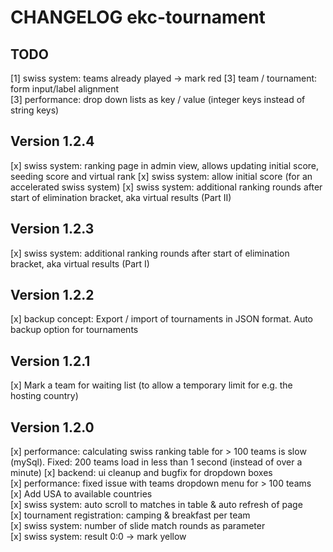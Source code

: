 CHANGELOG ekc-tournament
========================

## TODO
[1] swiss system: teams already played -> mark red
[3] team / tournament: form input/label alignment  
[3] performance: drop down lists as key / value (integer keys instead of string keys)  

## Version 1.2.4
[x] swiss system: ranking page in admin view, allows updating initial score, seeding score and virtual rank
[x] swiss system: allow initial score (for an accelerated swiss system)
[x] swiss system: additional ranking rounds after start of elimination bracket, aka virtual results (Part II)

## Version 1.2.3
[x] swiss system: additional ranking rounds after start of elimination bracket, aka virtual results (Part I)

## Version 1.2.2
[x] backup concept: Export / import of tournaments in JSON format. Auto backup option for tournaments

## Version 1.2.1
[x] Mark a team for waiting list (to allow a temporary limit for e.g. the hosting country)  

## Version 1.2.0
[x] performance: calculating swiss ranking table for > 100 teams is slow (mySql). Fixed: 200 teams load in less than 1 second (instead of over a minute)
[x] backend: ui cleanup and bugfix for dropdown boxes  
[x] performance: fixed issue with teams dropdown menu for > 100 teams  
[x] Add USA to available countries  
[x] swiss system: auto scroll to matches in table & auto refresh of page  
[x] tournament registration: camping & breakfast per team  
[x] swiss system: number of slide match rounds as parameter  
[x] swiss system: result 0:0 -> mark yellow